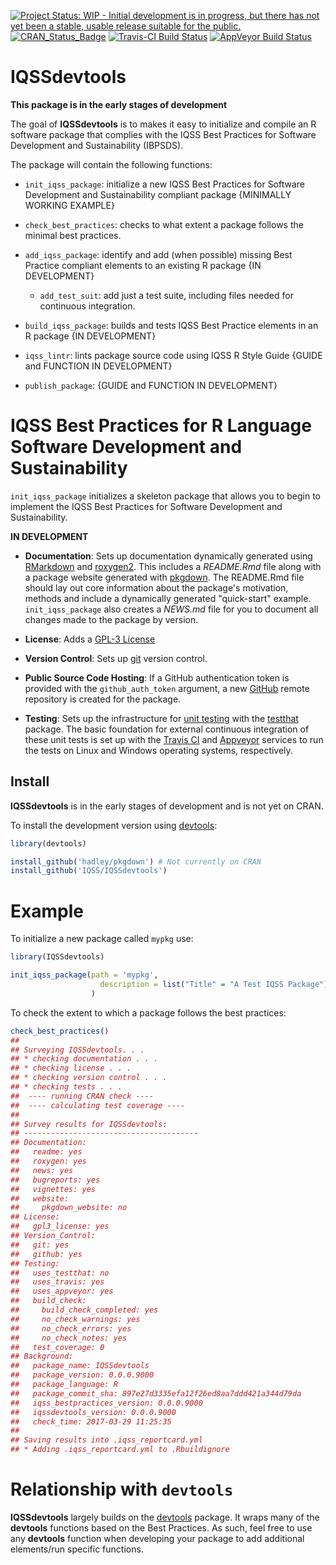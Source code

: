 <!-- README.md is generated from README.Rmd. Please edit that file -->
[![Project Status: WIP - Initial development is in progress, but there has not yet been a stable, usable release suitable for the public.](http://www.repostatus.org/badges/latest/wip.svg)](http://www.repostatus.org/#wip) [![CRAN\_Status\_Badge](http://www.r-pkg.org/badges/version/IQSSdevtools)](https://cran.r-project.org/package=IQSSdevtools) [![Travis-CI Build Status](https://travis-ci.org/IQSS/IQSSdevtools.svg?branch=master)](https://travis-ci.org/IQSS/IQSSdevtools) [![AppVeyor Build Status](https://ci.appveyor.com/api/projects/status/github/IQSS/IQSSdevtools?branch=master&svg=true)](https://ci.appveyor.com/project/IQSS/IQSSdevtools)

IQSSdevtools
============

**This package is in the early stages of development**

The goal of **IQSSdevtools** is to makes it easy to initialize and compile an R software package that complies with the IQSS Best Practices for Software Development and Sustainability (IBPSDS).

The package will contain the following functions:

-   `init_iqss_package`: initialize a new IQSS Best Practices for Software Development and Sustainability compliant package {MINIMALLY WORKING EXAMPLE}

-   `check_best_practices`: checks to what extent a package follows the minimal best practices.

-   `add_iqss_package`: identify and add (when possible) missing Best Practice compliant elements to an existing R package {IN DEVELOPMENT}

    -   `add_test_suit`: add just a test suite, including files needed for continuous integration.

-   `build_iqss_package`: builds and tests IQSS Best Practice elements in an R package {IN DEVELOPMENT}

-   `iqss_lintr`: lints package source code using IQSS R Style Guide {GUIDE and FUNCTION IN DEVELOPMENT}

-   `publish_package`: {GUIDE and FUNCTION IN DEVELOPMENT}

IQSS Best Practices for R Language Software Development and Sustainability
==========================================================================

`init_iqss_package` initializes a skeleton package that allows you to begin to implement the IQSS Best Practices for Software Development and Sustainability.

**IN DEVELOPMENT**

-   **Documentation**: Sets up documentation dynamically generated using [RMarkdown](http://rmarkdown.rstudio.com/) and [roxygen2](https://CRAN.R-project.org/package=roxygen2). This includes a *README.Rmd* file along with a package website generated with [pkgdown](https://github.com/hadley/pkgdown). The README.Rmd file should lay out core information about the package's motivation, methods and include a dynamically generated "quick-start" example. `init_iqss_package` also creates a *NEWS.md* file for you to document all changes made to the package by version.

-   **License**: Adds a [GPL-3 License](https://www.gnu.org/licenses/gpl-3.0.en.html)

-   **Version Control**: Sets up [git](https://git-scm.com/) version control.

-   **Public Source Code Hosting**: If a GitHub authentication token is provided with the `github_auth_token` argument, a new [GitHub](https://github.com/) remote repository is created for the package.

-   **Testing**: Sets up the infrastructure for [unit testing](https://en.wikipedia.org/wiki/Unit_testing) with the [testthat](https://CRAN.R-project.org/package=testthat) package. The basic foundation for external continuous integration of these unit tests is set up with the [Travis CI](https://travis-ci.org/) and [Appveyor](https://www.appveyor.com/) services to run the tests on Linux and Windows operating systems, respectively.

Install
-------

**IQSSdevtools** is in the early stages of development and is not yet on CRAN.

To install the development version using [devtools](https://CRAN.R-project.org/package=devtools):

``` r
library(devtools)

install_github('hadley/pkgdown') # Not currently on CRAN
install_github('IQSS/IQSSdevtools')
```

Example
=======

To initialize a new package called `mypkg` use:

``` r
library(IQSSdevtools)

init_iqss_package(path = 'mypkg',
                    description = list("Title" = "A Test IQSS Package")
                  )
```

To check the extent to which a package follows the best practices:

``` r
check_best_practices()
## 
## Surveying IQSSdevtools. . .
## * checking documentation . . .
## * checking license . . .
## * checking version control . . .
## * checking tests . . .
##  ---- running CRAN check ----
##  ---- calculating test coverage ----
## 
## Survey results for IQSSdevtools:
## ---------------------------------------
## Documentation:
##   readme: yes
##   roxygen: yes
##   news: yes
##   bugreports: yes
##   vignettes: yes
##   website:
##     pkgdown_website: no
## License:
##   gpl3_license: yes
## Version_Control:
##   git: yes
##   github: yes
## Testing:
##   uses_testthat: no
##   uses_travis: yes
##   uses_appveyor: yes
##   build_check:
##     build_check_completed: yes
##     no_check_warnings: yes
##     no_check_errors: yes
##     no_check_notes: yes
##   test_coverage: 0
## Background:
##   package_name: IQSSdevtools
##   package_version: 0.0.0.9000
##   package_language: R
##   package_commit_sha: 897e27d3335efa12f26ed8aa7ddd421a344d79da
##   iqss_bestpractices_version: 0.0.0.9000
##   iqssdevtools_version: 0.0.0.9000
##   check_time: 2017-03-29 11:25:35
## 
## Saving results into .iqss_reportcard.yml
## * Adding .iqss_reportcard.yml to .Rbuildignore
```

Relationship with `devtools`
============================

**IQSSdevtools** largely builds on the [devtools](https://CRAN.R-project.org/package=devtools) package. It wraps many of the **devtools** functions based on the Best Practices. As such, feel free to use any **devtools** function when developing your package to add additional elements/run specific functions.
